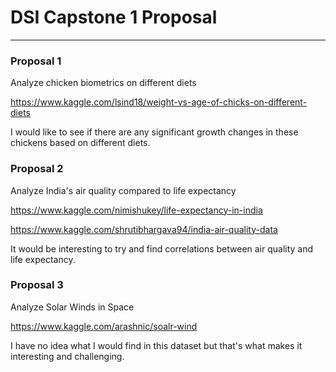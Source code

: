 # DSI Capstone 1 Proposal
------
### Proposal 1
Analyze chicken biometrics on different diets

https://www.kaggle.com/lsind18/weight-vs-age-of-chicks-on-different-diets

I would like to see if there are any significant growth changes in these chickens based on different diets.

### Proposal 2
Analyze India's air quality compared to life expectancy

https://www.kaggle.com/nimishukey/life-expectancy-in-india

https://www.kaggle.com/shrutibhargava94/india-air-quality-data 

It would be interesting to try and find correlations between air quality and life expectancy.


### Proposal 3
Analyze Solar Winds in Space

https://www.kaggle.com/arashnic/soalr-wind

I have no idea what I would find in this dataset but that's what makes it interesting and challenging.
